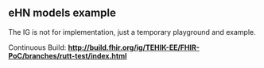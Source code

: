 eHN models example
---


The IG is not for implementation, just a temporary playground and example.

Continuous Build: __http://build.fhir.org/ig/TEHIK-EE/FHIR-PoC/branches/rutt-test/index.html__  

   
